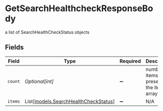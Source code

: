 # GetSearchHealthcheckResponseBody

a list of SearchHealthCheckStatus objects


## Fields

| Field                                                                        | Type                                                                         | Required                                                                     | Description                                                                  |
| ---------------------------------------------------------------------------- | ---------------------------------------------------------------------------- | ---------------------------------------------------------------------------- | ---------------------------------------------------------------------------- |
| `count`                                                                      | *Optional[int]*                                                              | :heavy_minus_sign:                                                           | number of items present in the items array                                   |
| `items`                                                                      | List[[models.SearchHealthCheckStatus](../models/searchhealthcheckstatus.md)] | :heavy_minus_sign:                                                           | N/A                                                                          |
